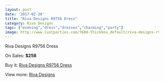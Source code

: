 ```yaml
---
layout: post
date: '2017-02-20'
title: "Riva Designs R9756 Dress"
category: Riva Designs
tags: ["evening","dress","dresses","charming","party"]
image: http://www.lustparties.com/7688-thickbox_default/riva-designs-r9756-dress.jpg
---
```

Riva Designs R9756 Dress

On Sales: **$258**
<a href="https://www.lustparties.com/en/riva-designs/2558-riva-designs-r9756-dress.html"><amp-img layout="responsive" width="600" height="600" src="//www.lustparties.com/7688-thickbox_default/riva-designs-r9756-dress.jpg" alt="Riva Designs R9756 Dress 0" /></a>
<a href="https://www.lustparties.com/en/riva-designs/2558-riva-designs-r9756-dress.html"><amp-img layout="responsive" width="600" height="600" src="//www.lustparties.com/7691-thickbox_default/riva-designs-r9756-dress.jpg" alt="Riva Designs R9756 Dress 1" /></a>
<a href="https://www.lustparties.com/en/riva-designs/2558-riva-designs-r9756-dress.html"><amp-img layout="responsive" width="600" height="600" src="//www.lustparties.com/7690-thickbox_default/riva-designs-r9756-dress.jpg" alt="Riva Designs R9756 Dress 2" /></a>
<a href="https://www.lustparties.com/en/riva-designs/2558-riva-designs-r9756-dress.html"><amp-img layout="responsive" width="600" height="600" src="//www.lustparties.com/7689-thickbox_default/riva-designs-r9756-dress.jpg" alt="Riva Designs R9756 Dress 3" /></a>

Buy it: [Riva Designs R9756 Dress](https://www.lustparties.com/en/riva-designs/2558-riva-designs-r9756-dress.html "Riva Designs R9756 Dress")

View more: [Riva Designs](https://www.lustparties.com/en/6-riva-designs "Riva Designs")